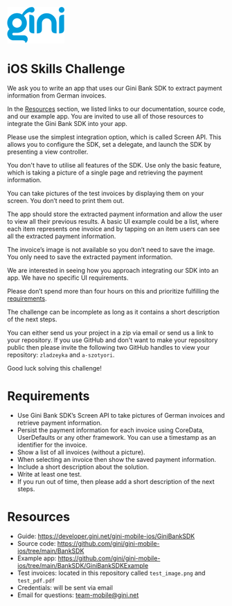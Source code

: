 ![Gini logo](Gini_logo_blue.svg)

# iOS Skills Challenge

We ask you to write an app that uses our Gini Bank SDK to extract payment information from German invoices.

In the [Resources](#resources) section, we listed links to our documentation, source code, and our example app. You are invited to use all of those resources to integrate the Gini Bank SDK into your app.

Please use the simplest integration option, which is called Screen API. This allows you to configure the SDK, set a delegate, and launch the SDK by presenting a view controller.

You don't have to utilise all features of the SDK. Use only the basic feature, which is taking a picture of a single page and retrieving the payment information.

You can take pictures of the test invoices by displaying them on your screen. You don’t need to print them out.

The app should store the extracted payment information and allow the user to view all their previous results. A basic UI example could be a list, where each item represents one invoice and by tapping on an item users can see all the extracted payment information.

The invoice’s image is not available so you don’t need to save the image. You only need to save the extracted payment information.

We are interested in seeing how you approach integrating our SDK into an app. We have no specific UI requirements.

Please don’t spend more than four hours on this and prioritize fulfilling the [requirements](#requirements).

The challenge can be incomplete as long as it contains a short description of the next steps.

You can either send us your project in a zip via email or send us a link to your repository. If you use GitHub and don't want to make your repository public then please invite the following two GitHub handles to view your repository: `zladzeyka` and `a-szotyori`.

Good luck solving this challenge!

# Requirements

* Use Gini Bank SDK’s Screen API to take pictures of German invoices and retrieve payment information.
* Persist the payment information for each invoice using CoreData, UserDefaults or any other framework. You can use a
  timestamp as an identifier for the invoice.
* Show a list of all invoices (without a picture).
* When selecting an invoice then show the saved payment information.
* Include a short description about the solution.
* Write at least one test.
* If you run out of time, then please add a short description of the next steps.

# Resources

* Guide: https://developer.gini.net/gini-mobile-ios/GiniBankSDK
* Source code: https://github.com/gini/gini-mobile-ios/tree/main/BankSDK
* Example app: https://github.com/gini/gini-mobile-ios/tree/main/BankSDK/GiniBankSDKExample
* Test invoices: located in this repository called `test_image.png` and `test_pdf.pdf`
* Credentials: will be sent via email
* Email for questions: team-mobile@gini.net
